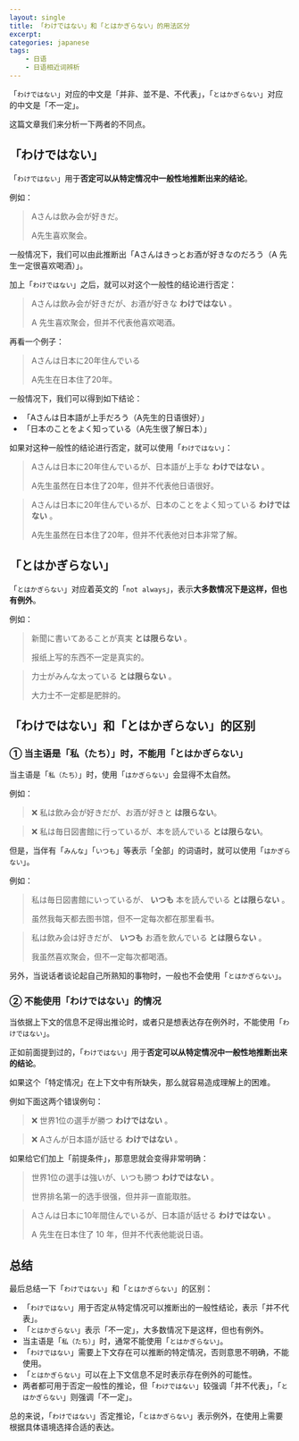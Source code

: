 ```yaml
---
layout: single
title: 「わけではない」和「とはかぎらない」的用法区分
excerpt: 
categories: japanese
tags:
    - 日语
    - 日语相近词辨析
---
```


「`わけではない`」对应的中文是「并非、並不是、不代表」，「`とはかぎらない`」对应的中文是「不一定」。

这篇文章我们来分析一下两者的不同点。

## 「わけではない」

「`わけではない`」用于**否定可以从特定情况中一般性地推断出来的结论**。

例如：

> Aさんは飲み会が好きだ。
>
> A先生喜欢聚会。

一般情况下，我们可以由此推断出「Aさんはきっとお酒が好きなのだろう（A 先生一定很喜欢喝酒）」。

加上「`わけではない`」之后，就可以对这个一般性的结论进行否定：

> Aさんは飲み会が好きだが、お酒が好きな **わけではない** 。
>
> A 先生喜欢聚会，但并不代表他喜欢喝酒。

再看一个例子：

> Aさんは日本に20年住んでいる
>
> A先生在日本住了20年。

一般情况下，我们可以得到如下结论：

- 「Aさんは日本語が上手だろう（A先生的日语很好）」
- 「日本のことをよく知っている（A先生很了解日本）」

如果对这种一般性的结论进行否定，就可以使用「`わけではない`」：

> Aさんは日本に20年住んでいるが、日本語が上手な **わけではない** 。
>
> A先生虽然在日本住了20年，但并不代表他日语很好。

> Aさんは日本に20年住んでいるが、日本のことをよく知っている **わけではない** 。
>
> A先生虽然在日本住了20年，但并不代表他对日本非常了解。

## 「とはかぎらない」

「`とはかぎらない`」对应着英文的「`not always`」，表示**大多数情况下是这样，但也有例外**。

例如：

> 新聞に書いてあることが真実 **とは限らない** 。
>
> 报纸上写的东西不一定是真实的。

> 力士がみんな太っている **とは限らない** 。
>
> 大力士不一定都是肥胖的。

## 「わけではない」和「とはかぎらない」的区别

### ① 当主语是「私（たち）」时，不能用「とはかぎらない」

当主语是「`私（たち）`」时，使用「`はかぎらない`」会显得不太自然。

例如：

> ❌ 私は飲み会が好きだが、お酒が好きと **は限らない**。

> ❌ 私は毎日図書館に行っているが、本を読んでいる **とは限らない**。

但是，当伴有「`みんな`」「`いつも`」等表示「全部」的词语时，就可以使用「`はかぎらない`」。

例如：

> 私は毎日図書館にいっているが、 **いつも** 本を読んでいる **とは限らない** 。
> 
> 虽然我每天都去图书馆，但不一定每次都在那里看书。

> 私は飲み会は好きだが、 **いつも** お酒を飲んでいる **とは限らない** 。
>
> 我虽然喜欢聚会，但不一定每次都喝酒。

另外，当说话者谈论起自己所熟知的事物时，一般也不会使用「`とはかぎらない`」。

### ② 不能使用「わけではない」的情况

当依据上下文的信息不足得出推论时，或者只是想表达存在例外时，不能使用「`わけではない`」。

正如前面提到过的，「`わけではない`」用于**否定可以从特定情况中一般性地推断出来的结论**。

如果这个「特定情况」在上下文中有所缺失，那么就容易造成理解上的困难。

例如下面这两个错误例句：

> ❌ 世界1位の選手が勝つ **わけではない** 。

> ❌ Aさんが日本語が話せる **わけではない** 。

如果给它们加上「前提条件」，那意思就会变得非常明确：

> 世界1位の選手は強いが、いつも勝つ **わけではない** 。
>
> 世界排名第一的选手很强，但并非一直能取胜。

> Aさんは日本に10年間住んでいるが、日本語が話せる **わけではない** 。
>
> A 先生在日本住了 10 年，但并不代表他能说日语。

## 总结

最后总结一下「`わけではない`」和「`とはかぎらない`」的区别：

* 「`わけではない`」用于否定从特定情况可以推断出的一般性结论，表示「并不代表」。
* 「`とはかぎらない`」表示「不一定」，大多数情况下是这样，但也有例外。
* 当主语是「`私（たち）`」时，通常不能使用「`とはかぎらない`」。
* 「`わけではない`」需要上下文存在可以推断的特定情况，否则意思不明确，不能使用。
* 「`とはかぎらない`」可以在上下文信息不足时表示存在例外的可能性。
* 两者都可用于否定一般性的推论，但「`わけではない`」较强调「并不代表」，「`とはかぎらない`」则强调「不一定」。

总的来说，「`わけではない`」否定推论，「`とはかぎらない`」表示例外，在使用上需要根据具体语境选择合适的表达。

